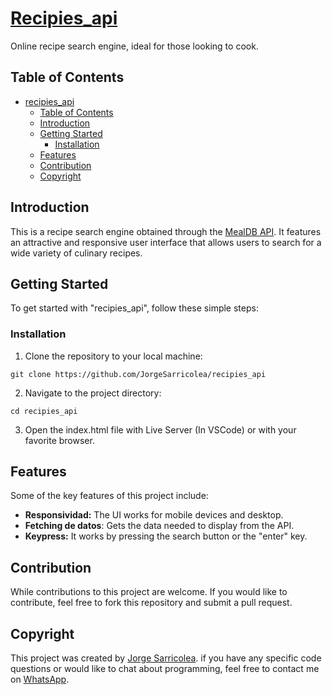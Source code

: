 # [Recipies_api](https://recipies-net.netlify.app)

Online recipe search engine, ideal for those looking to cook.

## Table of Contents

- [recipies_api](#recipies_api)
  - [Table of Contents](#table-of-contents)
  - [Introduction](#introduction)
  - [Getting Started](#getting-started)
    - [Installation](#installation)
  - [Features](#features)
  - [Contribution](#contribution)
  - [Copyright](#copyright)

## Introduction

This is a recipe search engine obtained through the [MealDB API](https://www.themealdb.com/api.php). It features an attractive and responsive user interface that allows users to search for a wide variety of culinary recipes.

## Getting Started

To get started with "recipies_api", follow these simple steps:

### Installation

1. Clone the repository to your local machine:

```
git clone https://github.com/JorgeSarricolea/recipies_api
```

2. Navigate to the project directory:

```
cd recipies_api
```

3. Open the index.html file with Live Server (In VSCode) or with your favorite browser.

## Features

Some of the key features of this project include:

- **Responsividad:** The UI works for mobile devices and desktop.
- **Fetching de datos**: Gets the data needed to display from the API.
- **Keypress:** It works by pressing the search button or the "enter" key.

## Contribution

While contributions to this project are welcome. If you would like to contribute, feel free to fork this repository and submit a pull request.

## Copyright

This project was created by [Jorge Sarricolea](https://jorgesarricolea.com). if you have any specific code questions or would like to chat about programming, feel free to contact me on [WhatsApp](https://wa.me/529381095593).
